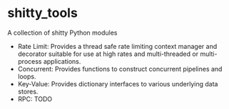 # shitty_tools
A collection of shitty Python modules
* Rate Limit: Provides a thread safe rate limiting context manager and
decorator suitable for use at high rates and multi-threaded or
multi-process applications.
* Concurrent: Provides functions to construct concurrent pipelines and
loops.
* Key-Value: Provides dictionary interfaces to various underlying data
stores.
* RPC: TODO